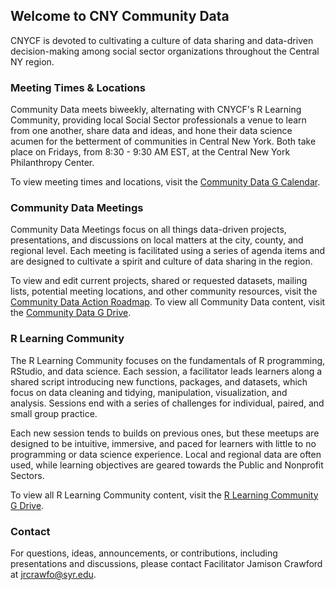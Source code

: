 ## Welcome to CNY Community Data

CNYCF is devoted to cultivating a culture of data sharing and data-driven decision-making among social sector organizations throughout the Central NY region.

### Meeting Times & Locations

Community Data meets biweekly, alternating with CNYCF's R Learning Community, providing local Social Sector professionals a venue to learn from one another, share data and ideas, and hone their data science acumen for the betterment of communities in Central New York. Both take place on Fridays, from 8:30 - 9:30 AM EST, at the Central New York Philanthropy Center.

To view meeting times and locations, visit the [Community Data G Calendar](https://calendar.google.com/calendar?cid=aWE0b2t2OW1xNzB1OGYyaXY3dnYxYTVyb29AZ3JvdXAuY2FsZW5kYXIuZ29vZ2xlLmNvbQ).

### Community Data Meetings

Community Data Meetings focus on all things data-driven projects, presentations, and discussions on local matters at the city, county, and regional level. Each meeting is facilitated using a series of agenda items and are designed to cultivate a spirit and culture of data sharing in the region.

To view and edit current projects, shared or requested datasets, mailing lists, potential meeting locations, and other community resources, visit the [Community Data Action Roadmap](https://docs.google.com/spreadsheets/d/1sayqL54fInEr45rhFoAqono5c4n0O94TNsXID60eQVg/edit?usp=sharing). To view all Community Data content, visit the [Community Data G Drive](https://drive.google.com/drive/folders/0Bw2_-OoxEGlbZV95dTdiNkluSVE?usp=sharing).

### R Learning Community

The R Learning Community focuses on the fundamentals of R programming, RStudio, and data science. Each session, a facilitator leads learners along a shared script introducing new functions, packages, and datasets, which focus on data cleaning and tidying, manipulation, visualization, and analysis. Sessions end with a series of challenges for individual, paired, and small group practice.

Each new session tends to builds on previous ones, but these meetups are designed to be intuitive, immersive, and paced for learners with little to no programming or data science experience. Local and regional data are often used, while learning objectives are geared towards the Public and Nonprofit Sectors.

To view all R Learning Community content, visit the [R Learning Community G Drive](https://drive.google.com/drive/folders/0Bw2_-OoxEGlbc3JCNks4UF82alk?usp=sharing).

### Contact

For questions, ideas, announcements, or contributions, including presentations and discussions, please contact Facilitator Jamison Crawford at [jrcrawfo@syr.edu](jrcrawfo@syr.edu).
